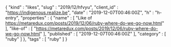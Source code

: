{
  "kind" : "likes",
  "slug" : "2019/12/hfvyu",
  "client_id" : "https://indigenous.realize.be",
  "date" : "2019-12-07T00:46:00Z",
  "h" : "h-entry",
  "properties" : {
    "name" : [ "Like of https://metaredux.com/posts/2019/12/06/ruby-where-do-we-go-now.html" ],
    "like-of" : [ "https://metaredux.com/posts/2019/12/06/ruby-where-do-we-go-now.html" ],
    "published" : [ "2019-12-07T00:46:00Z" ],
    "category" : [ "ruby" ]
  },
  "tags" : [ "ruby" ]
}
